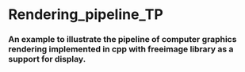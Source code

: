 # Rendering_pipeline_TP
### An example to illustrate the pipeline of computer graphics rendering implemented in cpp with freeimage library as a support for display.
